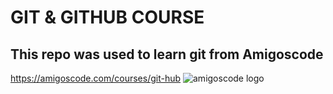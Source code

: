 # GIT & GITHUB COURSE

## This repo was used to learn git from Amigoscode

https://amigoscode.com/courses/git-hub
![amigoscode logo](https://user-images.githubusercontent.com/90646329/199011301-69044e69-12ef-42c2-9351-a4b6836bf56c.png)
